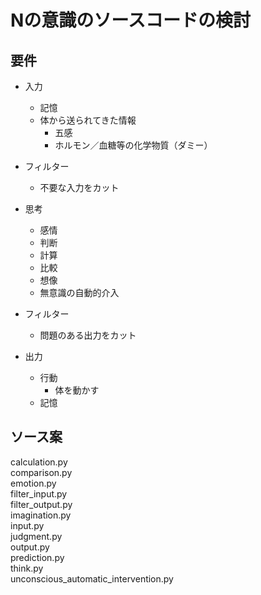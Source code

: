 ﻿# Nの意識のソースコードの検討
## 要件
* 入力
  * 記憶
  * 体から送られてきた情報
    * 五感
    * ホルモン／血糖等の化学物質（ダミー）
* フィルター
  * 不要な入力をカット

* 思考
  * 感情
  * 判断
  * 計算
  * 比較
  * 想像
  * 無意識の自動的介入

* フィルター
  * 問題のある出力をカット

* 出力
  * 行動
    * 体を動かす
  * 記憶

## ソース案
calculation.py  
comparison.py  
emotion.py  
filter_input.py  
filter_output.py  
imagination.py  
input.py  
judgment.py  
output.py  
prediction.py  
think.py  
unconscious_automatic_intervention.py  


